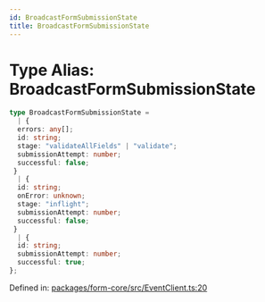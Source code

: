 ```yaml
---
id: BroadcastFormSubmissionState
title: BroadcastFormSubmissionState
---
```


<!-- DO NOT EDIT: this page is autogenerated from the type comments -->

# Type Alias: BroadcastFormSubmissionState

```ts
type BroadcastFormSubmissionState = 
  | {
  errors: any[];
  id: string;
  stage: "validateAllFields" | "validate";
  submissionAttempt: number;
  successful: false;
 }
  | {
  id: string;
  onError: unknown;
  stage: "inflight";
  submissionAttempt: number;
  successful: false;
 }
  | {
  id: string;
  submissionAttempt: number;
  successful: true;
};
```

Defined in: [packages/form-core/src/EventClient.ts:20](https://github.com/TanStack/form/blob/main/packages/form-core/src/EventClient.ts#L20)
